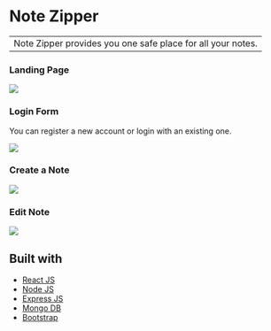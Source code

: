 # Note Zipper
<table>
<tr>
<td>
  Note Zipper provides you one safe place for all your notes.
</td>
</tr>
</table>





### Landing Page

![](https://github.com/Piyush55dude/notezipper/blob/master/images/landing.png)

### Login Form
You can register a new account or login with an existing one.

![](https://github.com/Piyush55dude/notezipper/blob/master/images/login.png)


### Create a Note

![](https://github.com/Piyush55dude/notezipper/blob/master/images/create.png)



### Edit Note

![](https://github.com/Piyush55dude/notezipper/blob/master/images/edit.png)

## Built with 

- [React JS](https://reactjs.org/)
- [Node JS](https://nodejs.org/) 
- [Express JS](https://expressjs.com/)
- [Mongo DB](https://www.mongodb.com/)
- [Bootstrap](http://getbootstrap.com/)


